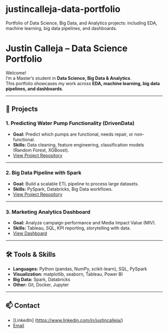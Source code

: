 # justincalleja-data-portfolio
Portfolio of Data Science, Big Data, and Analytics projects: including EDA, machine learning, big data pipelines, and dashboards.

# Justin Calleja – Data Science Portfolio

Welcome!  
I’m a Master’s student in **Data Science, Big Data & Analytics**.  
This portfolio showcases my work across **EDA, machine learning, big data pipelines, and dashboards**.

---

## 📂 Projects

### 1. Predicting Water Pump Functionality (DrivenData)
- **Goal:** Predict which pumps are functional, needs repair, or non-functional.  
- **Skills:** Data cleaning, feature engineering, classification models (Random Forest, XGBoost).  
- [View Project Repository](LINK)

---

### 2. Big Data Pipeline with Spark
- **Goal:** Build a scalable ETL pipeline to process large datasets.  
- **Skills:** PySpark, Databricks, Big Data workflows.  
- [View Project Repository](LINK)

---

### 3. Marketing Analytics Dashboard
- **Goal:** Analyze campaign performance and Media Impact Value (MIV).  
- **Skills:** Tableau, SQL, KPI reporting, storytelling with data.  
- [View Dashboard](LINK)

---

## 🛠️ Tools & Skills
- **Languages:** Python (pandas, NumPy, scikit-learn), SQL, PySpark  
- **Visualization:** matplotlib, seaborn, Tableau, Power BI  
- **Big Data:** Spark, Databricks  
- **Other:** Git, Docker, Jupyter  

---

## 📫 Contact
- [LinkedIn] (https://www.linkedin.com/in/justincalleja/)  
- [Email](justinmitchelcalleja@gmail.com)


